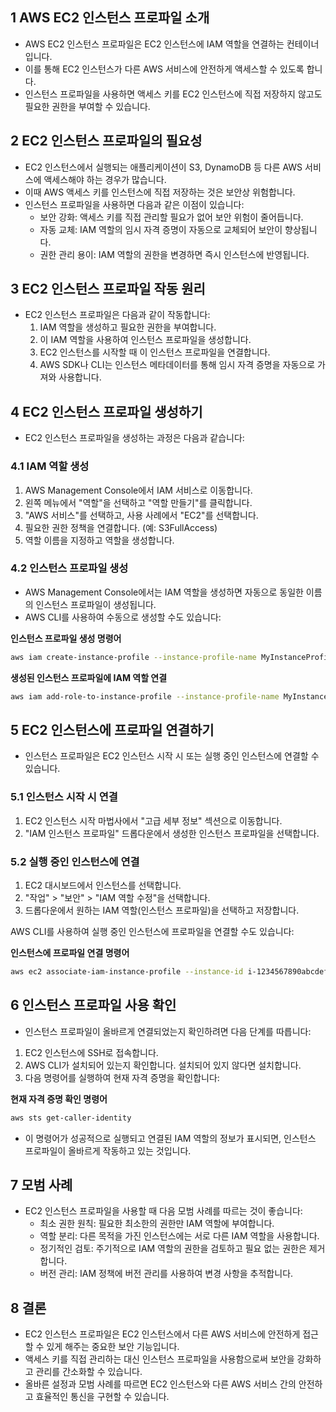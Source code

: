 ## 1 AWS EC2 인스턴스 프로파일 소개

- AWS EC2 인스턴스 프로파일은 EC2 인스턴스에 IAM 역할을 연결하는 컨테이너입니다.
- 이를 통해 EC2 인스턴스가 다른 AWS 서비스에 안전하게 액세스할 수 있도록 합니다.
- 인스턴스 프로파일을 사용하면 액세스 키를 EC2 인스턴스에 직접 저장하지 않고도 필요한 권한을 부여할 수 있습니다.



## 2 EC2 인스턴스 프로파일의 필요성

- EC2 인스턴스에서 실행되는 애플리케이션이 S3, DynamoDB 등 다른 AWS 서비스에 액세스해야 하는 경우가 많습니다.
- 이때 AWS 액세스 키를 인스턴스에 직접 저장하는 것은 보안상 위험합니다.
- 인스턴스 프로파일을 사용하면 다음과 같은 이점이 있습니다:
	- 보안 강화: 액세스 키를 직접 관리할 필요가 없어 보안 위험이 줄어듭니다.
	- 자동 교체: IAM 역할의 임시 자격 증명이 자동으로 교체되어 보안이 향상됩니다.
	- 권한 관리 용이: IAM 역할의 권한을 변경하면 즉시 인스턴스에 반영됩니다.



## 3 EC2 인스턴스 프로파일 작동 원리

- EC2 인스턴스 프로파일은 다음과 같이 작동합니다:
	1. IAM 역할을 생성하고 필요한 권한을 부여합니다.
	2. 이 IAM 역할을 사용하여 인스턴스 프로파일을 생성합니다.
	3. EC2 인스턴스를 시작할 때 이 인스턴스 프로파일을 연결합니다.
	4. AWS SDK나 CLI는 인스턴스 메타데이터를 통해 임시 자격 증명을 자동으로 가져와 사용합니다.



## 4 EC2 인스턴스 프로파일 생성하기

- EC2 인스턴스 프로파일을 생성하는 과정은 다음과 같습니다:



### 4.1 IAM 역할 생성

1. AWS Management Console에서 IAM 서비스로 이동합니다.
2. 왼쪽 메뉴에서 "역할"을 선택하고 "역할 만들기"를 클릭합니다.
3. "AWS 서비스"를 선택하고, 사용 사례에서 "EC2"를 선택합니다.
4. 필요한 권한 정책을 연결합니다. (예: S3FullAccess)
5. 역할 이름을 지정하고 역할을 생성합니다.



### 4.2 인스턴스 프로파일 생성

- AWS Management Console에서는 IAM 역할을 생성하면 자동으로 동일한 이름의 인스턴스 프로파일이 생성됩니다.
- AWS CLI를 사용하여 수동으로 생성할 수도 있습니다:



**인스턴스 프로파일 생성 명령어**

```bash
aws iam create-instance-profile --instance-profile-name MyInstanceProfile
```



**생성된 인스턴스 프로파일에 IAM 역할 연결**

```bash
aws iam add-role-to-instance-profile --instance-profile-name MyInstanceProfile --role-name MyIAMRole
```



## 5 EC2 인스턴스에 프로파일 연결하기

- 인스턴스 프로파일은 EC2 인스턴스 시작 시 또는 실행 중인 인스턴스에 연결할 수 있습니다.



### 5.1 인스턴스 시작 시 연결

1. EC2 인스턴스 시작 마법사에서 "고급 세부 정보" 섹션으로 이동합니다.
2. "IAM 인스턴스 프로파일" 드롭다운에서 생성한 인스턴스 프로파일을 선택합니다.



### 5.2 실행 중인 인스턴스에 연결

1. EC2 대시보드에서 인스턴스를 선택합니다.
2. "작업" > "보안" > "IAM 역할 수정"을 선택합니다.
3. 드롭다운에서 원하는 IAM 역할(인스턴스 프로파일)을 선택하고 저장합니다.

AWS CLI를 사용하여 실행 중인 인스턴스에 프로파일을 연결할 수도 있습니다:



**인스턴스에 프로파일 연결 명령어**
```bash
aws ec2 associate-iam-instance-profile --instance-id i-1234567890abcdef0 --iam-instance-profile Name=MyInstanceProfile
```



## 6 인스턴스 프로파일 사용 확인

- 인스턴스 프로파일이 올바르게 연결되었는지 확인하려면 다음 단계를 따릅니다:

1. EC2 인스턴스에 SSH로 접속합니다.
2. AWS CLI가 설치되어 있는지 확인합니다. 설치되어 있지 않다면 설치합니다.
3. 다음 명령어를 실행하여 현재 자격 증명을 확인합니다:



**현재 자격 증명 확인 명령어**

```bash
aws sts get-caller-identity
```

- 이 명령어가 성공적으로 실행되고 연결된 IAM 역할의 정보가 표시되면, 인스턴스 프로파일이 올바르게 작동하고 있는 것입니다.



## 7 모범 사례

- EC2 인스턴스 프로파일을 사용할 때 다음 모범 사례를 따르는 것이 좋습니다:
	- 최소 권한 원칙: 필요한 최소한의 권한만 IAM 역할에 부여합니다.
	- 역할 분리: 다른 목적을 가진 인스턴스에는 서로 다른 IAM 역할을 사용합니다.
	- 정기적인 검토: 주기적으로 IAM 역할의 권한을 검토하고 필요 없는 권한은 제거합니다.
	- 버전 관리: IAM 정책에 버전 관리를 사용하여 변경 사항을 추적합니다.



## 8 결론

- EC2 인스턴스 프로파일은 EC2 인스턴스에서 다른 AWS 서비스에 안전하게 접근할 수 있게 해주는 중요한 보안 기능입니다.
- 액세스 키를 직접 관리하는 대신 인스턴스 프로파일을 사용함으로써 보안을 강화하고 관리를 간소화할 수 있습니다.
- 올바른 설정과 모범 사례를 따르면 EC2 인스턴스와 다른 AWS 서비스 간의 안전하고 효율적인 통신을 구현할 수 있습니다.